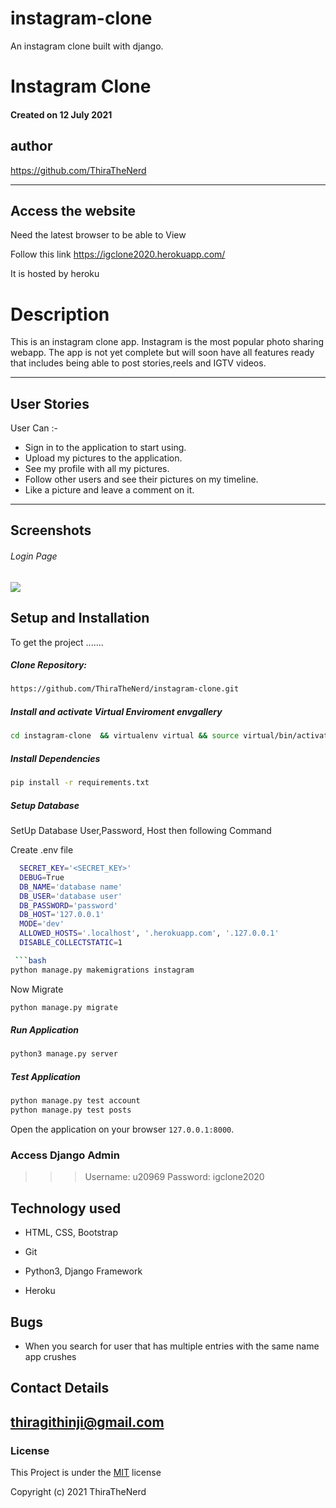 # instagram-clone

An instagram clone built with django.

# Instagram Clone

#### Created on 12 July 2021

## author

https://github.com/ThiraTheNerd

---

## Access the website

Need the latest browser to be able to View

Follow this link https://igclone2020.herokuapp.com/

It is hosted by heroku

# Description

This is an instagram clone app. Instagram is the most popular photo sharing webapp. The app is not yet complete but will soon have all features ready that includes being able to post stories,reels and IGTV videos.

---

## User Stories

User Can :-

- Sign in to the application to start using.
- Upload my pictures to the application.
- See my profile with all my pictures.
- Follow other users and see their pictures on my timeline.
- Like a picture and leave a comment on it.

---

## Screenshots

###### Login Page

<img src="https://user-images.githubusercontent.com/51013354/125786038-154354b6-b6e4-4a62-9479-6e594ecbac10.png">

## Setup and Installation

To get the project .......

##### Clone Repository:

```bash
https://github.com/ThiraTheNerd/instagram-clone.git
```

##### Install and activate Virtual Enviroment envgallery

```bash
cd instagram-clone  && virtualenv virtual && source virtual/bin/activate
```

##### Install Dependencies

```bash
pip install -r requirements.txt
```

##### Setup Database

SetUp Database User,Password, Host then following Command

Create .env file

````bash
  SECRET_KEY='<SECRET_KEY>'
  DEBUG=True
  DB_NAME='database name'
  DB_USER='database user'
  DB_PASSWORD='password'
  DB_HOST='127.0.0.1'
  MODE='dev'
  ALLOWED_HOSTS='.localhost', '.herokuapp.com', '.127.0.0.1'
  DISABLE_COLLECTSTATIC=1

 ```bash
python manage.py makemigrations instagram
````

Now Migrate

```bash
python manage.py migrate
```

##### Run Application

```bash
python3 manage.py server
```

##### Test Application

```bash
python manage.py test account
python manage.py test posts
```

Open the application on your browser `127.0.0.1:8000`.

### Access Django Admin

> > > Username: u20969
> > > Password: igclone2020

## Technology used

- HTML, CSS, Bootstrap

- Git

- Python3, Django Framework

- Heroku

## Bugs

- When you search for user that has multiple entries with the same name app crushes

## Contact Details

## thiragithinji@gmail.com

### License

This Project is under the [MIT](LICENSE) license

Copyright (c) 2021 ThiraTheNerd
